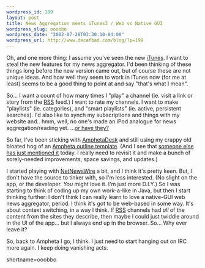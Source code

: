 ```yaml
--- 
wordpress_id: 199
layout: post
title: News Aggregation meets iTunes3 / Web vs Native GUI
wordpress_slug: ooobbo
wordpress_date: "2002-07-28T03:30:10-04:00"
wordpress_url: http://www.decafbad.com/blog/?p=199
---
```

<p>Oh, and one more thing:  I assume you've seen the new <a href="http://www.apple.com/itunes">iTunes</a>.  I want to steal the new features for my news aggregator.  I'd been thinking of these things long before the new version came out, but of course these are not unique ideas.  And how well they seem to work in iTunes now (for me at least) seems to be a good thing to point at and say "that's what I mean".</p>
<p>So...  I want a count of how many times I "play" a channel (ie. visit a link or story from the <a href="http://www.decafbad.com/twiki/bin/view/Main/RSS">RSS</a> feed.)  I want to rate my channels.  I want to make "playlists" (ie. categories), and "smart playlists" (ie. active, persistent searches).  I'd also like to synch my subscriptions and things with my website and.. hmm, well, no one's made an iPod analogue for news aggregation/reading yet.  ...<a href="http://www.furrygoat.com/Programming/PocketFeed/index.aspx">or have they?</a></p>
<p>So far, I've been sticking with <a href="http://www.disobey.com/amphetadesk">AmphetaDesk</a> and still using my crappy old bloated hog of an <a href="http://www.decafbad.com/news_archives/000187.phtml#000187">Ampheta outline template</a>.  (And I see that <a href="http://way.nu/archives/000263.html">someone else has just mentioned it</a> today.  I really need to revisit it and make a bunch of sorely-needed improvements, space savings, and updates.)</p>
<p>I started playing with <a href="http://ranchero.com/software/netnewswire/">NetNewsWire</a> a bit, and I think it's pretty keen.  But, I don't have the source to tinker with, so I'm less interested.  (No slight on the app, or the developer.  <I>You</i> might love it.  I'm just more D.I.Y.)  So I was starting to think of coding up my own work-a-like in Java, but then I start thinking further:  I don't think I can really learn to love a native-GUI web news aggregator, period.  I think it's got to be web-based in some way.  It's about context switching, in a way I think.  If <a href="http://www.decafbad.com/twiki/bin/view/Main/RSS">RSS</a> channels had <i>all</i> of the content from the sites they describe, then maybe I could just twiddle around in the UI of the app...  but I always end up in the browser.  So...  Why ever leave it?</p>
<p>So, back to Ampheta I go, I think.  I just need to start hanging out on IRC more again.  I keep doing vanishing acts.</p>
<!--more-->
shortname=ooobbo
